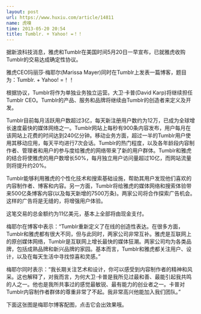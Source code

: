 ```yaml
---
layout: post
url: https://www.huxiu.com/article/14811
name: 虎嗅
time: 2013-05-20 20:54
title: Tumblr. + Yahoo! =！！
---
```

据新浪科技消息，雅虎和Tumblr在美国时间5月20日一早宣布，已就雅虎收购Tumblr的交易达成确定性协议。

雅虎CEO玛丽莎·梅耶尔(Marissa Mayer)同时在Tumblr上发表一篇博客，题目为：Tumblr. + Yahoo! =！！

根据协议，Tumblr将作为单独业务独立运营。大卫·卡普(David Karp)将继续担任Tumblr CEO。Tumblr的产品、服务和品牌将继续由Tumblr的创造者来定义及开发。

Tumblr目前每月活跃用户数超过3亿，每天新注册用户数约为12万，已成为全球增长速度最快的媒体网络之一。Tumblr网站上每秒有900条内容发布，用户每月在该网站上花费的时间达到240亿分钟。移动业务方面，超过一半的Tumblr用户使用其移动应用，每天平均进行7次会话。Tumblr的热门程度，以及各年龄段内容制作者、管理者和用户的参与度给雅虎的网络带来了新的用户群体。Tumblr和雅虎的结合将使雅虎的用户数增长50%，每月独立用户访问量超过10亿，而网站流量则将提升约20%。

Tumblr能够利用雅虎的个性化技术和搜索基础设施，帮助其用户发现他们喜欢的内容制作者、博客和内容。另一方面，Tumblr将给雅虎的媒体网络和搜索体验带来500亿条博客内容(以及每天新增的7500万条)。两家公司将合作探索广告机会。这样的广告将是无缝的，将增强用户体验。

这笔交易的总金额约为11亿美元，基本上全部将由现金支付。

梅耶尔在博客中表示：“Tumblr重新定义了在线的创造性表达。在很多方面，Tumblr和雅虎都有很大不同，但与此同时，两家公司非常互补。雅虎是互联网上的原创媒体网络，Tumblr是互联网上增长最快的媒体狂潮。两家公司均为各类品牌，包括成熟品牌和新兴品牌的家园。基本而言，Tumblr和雅虎都关注用户、设计，以及在每天生活中寻找惊喜和灵感。”

梅耶尔同时表示：“我长期关注艺术和设计，你可以感受到内容制作者的精神和风采。这也解释了，对我而言，为何大卫·卡普是我所见过最和善、最能引起我共鸣的人之一。他也是我所共事过的感觉最敏锐、最有能力的创业者之一。卡普对Tumblr内容制作者群体的尊重非常了不起。我非常高兴他能加入我们团队。”

下面这张图是梅耶尔博客配图，点击它会出效果哦。

